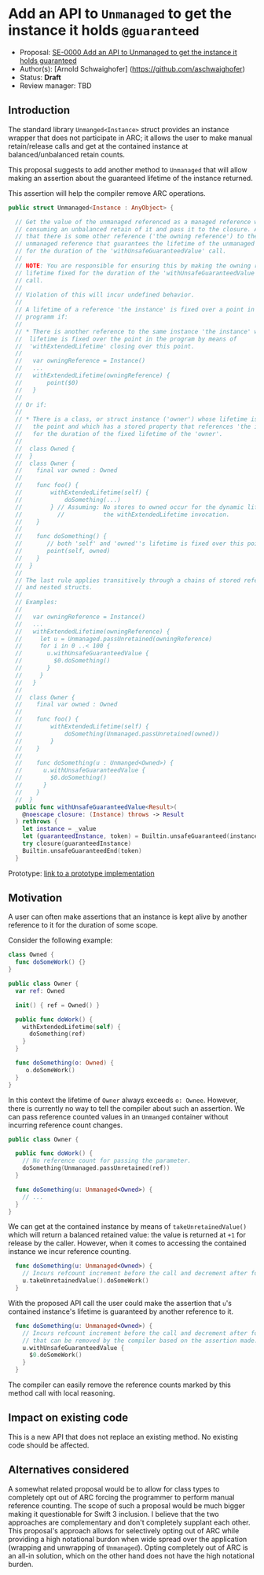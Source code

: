 # Add an API to `Unmanaged` to get the instance it holds `@guaranteed`

* Proposal: [SE-0000 Add an API to Unmanaged to get the instance it holds guaranteed](https://github.com/aschwaighofer/swift-evolution/blob/unmanaged_unsafe_guaranteed_proposal/proposals/0000-unsafe-guaranteed.md)
* Author(s): [Arnold Schwaighofer] (https://github.com/aschwaighofer)
* Status: **Draft**
* Review manager: TBD

## Introduction

The standard library `Unmanged<Instance>` struct provides an instance wrapper
that does not participate in ARC; it allows the user to make manual
retain/release calls and get at the contained instance at balanced/unbalanced
retain counts.

This proposal suggests to add another method to `Unmanaged` that will allow
making an assertion about the guaranteed lifetime of the instance returned.

This assertion will help the compiler remove ARC operations.

``` swift
public struct Unmanaged<Instance : AnyObject> {

  // Get the value of the unmanaged referenced as a managed reference without
  // consuming an unbalanced retain of it and pass it to the closure. Asserts
  // that there is some other reference ('the owning reference') to the
  // unmanaged reference that guarantees the lifetime of the unmanaged reference
  // for the duration of the 'withUnsafeGuaranteedValue' call.
  //
  // NOTE: You are responsible for ensuring this by making the owning reference's
  // lifetime fixed for the duration of the 'withUnsafeGuaranteedValue'
  // call.
  //
  // Violation of this will incur undefined behavior.
  //
  // A lifetime of a reference 'the instance' is fixed over a point in the
  // programm if:
  //
  // * There is another reference to the same instance 'the instance' whose
  //  lifetime is fixed over the point in the program by means of
  //  'withExtendedLifetime' closing over this point.
  //
  //   var owningReference = Instance()
  //   ...
  //   withExtendedLifetime(owningReference) {
  //       point($0)
  //   }
  //
  // Or if:
  //
  // * There is a class, or struct instance ('owner') whose lifetime is fixed at
  //   the point and which has a stored property that references 'the instance'
  //   for the duration of the fixed lifetime of the 'owner'.
  //
  //  class Owned {
  //  }
  //  class Owner {
  //    final var owned : Owned
  //
  //    func foo() {
  //        withExtendedLifetime(self) {
  //            doSomething(...)
  //        } // Assuming: No stores to owned occur for the dynamic lifetime of
  //          //           the withExtendedLifetime invocation.
  //    }
  //
  //    func doSomething() {
  //       // both 'self' and 'owned''s lifetime is fixed over this point.
  //       point(self, owned)
  //    }
  //  }
  //
  // The last rule applies transitively through a chains of stored references
  // and nested structs.
  //
  // Examples:
  //
  //   var owningReference = Instance()
  //   ...
  //   withExtendedLifetime(owningReference) {
  //     let u = Unmanaged.passUnretained(owningReference)
  //     for i in 0 ..< 100 {
  //       u.withUnsafeGuaranteedValue {
  //         $0.doSomething()
  //       }
  //     }
  //   }
  //
  //  class Owner {
  //    final var owned : Owned
  //
  //    func foo() {
  //        withExtendedLifetime(self) {
  //            doSomething(Unmanaged.passUnretained(owned))
  //        }
  //    }
  //
  //    func doSomething(u : Unmanged<Owned>) {
  //      u.withUnsafeGuaranteedValue {
  //        $0.doSomething()
  //      }
  //    }
  //  }
  public func withUnsafeGuaranteedValue<Result>(
    @noescape closure: (Instance) throws -> Result
  ) rethrows {
    let instance = _value
    let (guaranteedInstance, token) = Builtin.unsafeGuaranteed(instance)
    try closure(guaranteedInstance)
    Builtin.unsafeGuaranteedEnd(token)
  }
 ```

Prototype: [link to a prototype implementation](https://github.com/aschwaighofer/swift/tree/unsafe_guaranteed_prototype)

## Motivation

A user can often make assertions that an instance is kept alive by another
reference to it for the duration of some scope.

Consider the following example:

```swift
class Owned {
  func doSomeWork() {}
}

public class Owner {
  var ref: Owned

  init() { ref = Owned() }

  public func doWork() {
    withExtendedLifetime(self) {
      doSomething(ref)
    }
  }

  func doSomething(o: Owned) {
     o.doSomeWork()
  }
}
```

In this context the lifetime of `Owner` always exceeds `o: Ownee`. However,
there is currently no way to tell the compiler about such an assertion.  We can
pass reference counted values in an `Unmanged` container without incurring
reference count changes.

```swift
public class Owner {

  public func doWork() {
    // No reference count for passing the parameter.
    doSomething(Unmanaged.passUnretained(ref))
  }

  func doSomething(u: Unmanaged<Owned>) {
    // ...
  }
}
```

We can get at the contained instance by means of ``takeUnretainedValue()`` which
will return a balanced retained value: the value is returned at `+1` for release
by the caller. However, when it comes to accessing the contained instance we
incur reference counting.

```swift
  func doSomething(u: Unmanaged<Owned>) {
    // Incurs refcount increment before the call and decrement after for self.
    u.takeUnretainedValue().doSomeWork()
  }
```

With the proposed API call the user could make the assertion that `u`'s
contained instance's lifetime is guaranteed by another reference to it.

```swift
  func doSomething(u: Unmanaged<Owned>) {
    // Incurs refcount increment before the call and decrement after for self
    // that can be removed by the compiler based on the assertion made.
    u.withUnsafeGuaranteedValue {
      $0.doSomeWork()
    }
  }
```

The compiler can easily remove the reference counts marked by this method call
with local reasoning.

## Impact on existing code

This is a new API that does not replace an existing method. No existing code
should be affected.

## Alternatives considered

A somewhat related proposal would be to allow for class types to completely opt
out of ARC forcing the programmer to perform manual reference counting. The
scope of such a proposal would be much bigger making it questionable for Swift 3
inclusion. I believe that the two approaches are complementary and don't
completely supplant each other. This proposal's approach allows for selectively
opting out of ARC while providing a high notational burdon when wide spread over
the application (wrapping and unwrapping of `Unmanaged`). Opting completely out
of ARC is an all-in solution, which on the other hand does not have the high
notational burden.

